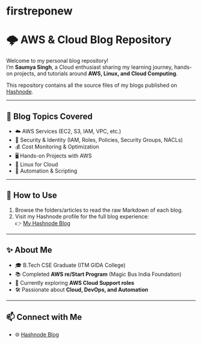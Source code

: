 # firstreponew
# 🌩️ AWS & Cloud Blog Repository

Welcome to my personal blog repository!  
I’m **Saumya Singh**, a Cloud enthusiast sharing my learning journey, hands-on projects, and tutorials around **AWS, Linux, and Cloud Computing**.  

This repository contains all the source files of my blogs published on [Hashnode](https://hashnode.com).  

---

## 📖 Blog Topics Covered
- ☁️ AWS Services (EC2, S3, IAM, VPC, etc.)
- 🔐 Security & Identity (IAM, Roles, Policies, Security Groups, NACLs)
- 💰 Cost Monitoring & Optimization
- 🖥️ Hands-on Projects with AWS
- 🐧 Linux for Cloud
- 📜 Automation & Scripting

---

## 🚀 How to Use
1. Browse the folders/articles to read the raw Markdown of each blog.  
2. Visit my Hashnode profile for the full blog experience:  
   👉 [My Hashnode Blog](https://hashnode.com/@your-username)  

---

## ✨ About Me
- 🎓 B.Tech CSE Graduate (ITM GIDA College)  
- 📚 Completed **AWS re/Start Program** (Magic Bus India Foundation)  
- 🌱 Currently exploring **AWS Cloud Support roles**  
- 🛠️ Passionate about **Cloud, DevOps, and Automation**  

---

## 📫 Connect with Me
- 🌐 [Hashnode Blog](https://hashnode.com/@SAUMYA24) 

